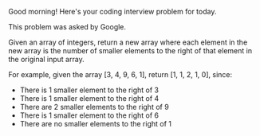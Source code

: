 Good morning! Here's your coding interview problem for today.This problem was asked by Google.Given an array of integers, return a new array where each element in the newarray is the number of smaller elements to the right of that element in theoriginal input array.For example, given the array [3, 4, 9, 6, 1], return [1, 1, 2, 1, 0], since: * There is 1 smaller element to the right of 3 * There is 1 smaller element to the right of 4 * There are 2 smaller elements to the right of 9 * There is 1 smaller element to the right of 6 * There are no smaller elements to the right of 1